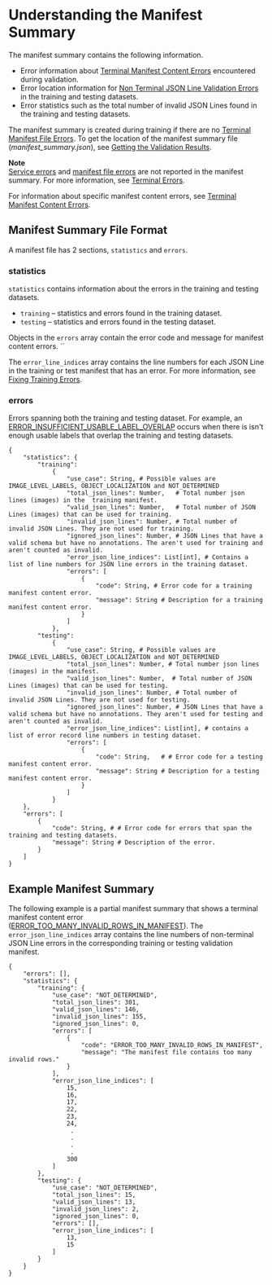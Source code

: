 # Understanding the Manifest Summary<a name="tm-debugging-summary"></a>

The manifest summary contains the following information\.
+ Error information about [Terminal Manifest Content Errors](tm-debugging.md#tm-error-category-combined-terminal) encountered during validation\. 
+ Error location information for [Non Terminal JSON Line Validation Errors](tm-debugging.md#tm-error-category-non-terminal-errors) in the training and testing datasets\.
+ Error statistics such as the total number of invalid JSON Lines found in the training and testing datasets\. 

The manifest summary is created during training if there are no [Terminal Manifest File Errors](tm-debugging.md#tm-error-category-terminal)\. To get the location of the manifest summary file \(*manifest\_summary\.json*\), see [Getting the Validation Results](tm-debugging-getting-validation-data.md)\.

**Note**  
[Service errors](tm-debugging.md#tm-error-category-service) and [manifest file errors](tm-debugging.md#tm-error-category-terminal) are not reported in the manifest summary\. For more information, see [Terminal Errors](tm-debugging.md#tm-error-categories-terminal)\. 

For information about specific manifest content errors, see [Terminal Manifest Content Errors](tm-debugging-aggregate-errors.md)\.

## Manifest Summary File Format<a name="tm-manifest-summary-file"></a>

A manifest file has 2 sections, `statistics` and `errors`\.

### statistics<a name="tm-manifest-summary-statistics"></a>

`statistics` contains information about the errors in the training and testing datasets\.
+ `training` – statistics and errors found in the training dataset\. 
+ `testing` – statistics and errors found in the testing dataset\.



Objects in the `errors` array contain the error code and message for manifest content errors\. ``

The `error_line_indices` array contains the line numbers for each JSON Line in the training or test manifest that has an error\. For more information, see [Fixing Training Errors](tm-debugging-fixing-validation-errors.md)\. 

### errors<a name="tm-manifest-summary-errors"></a>

Errors spanning both the training and testing dataset\. For example, an [ERROR\_INSUFFICIENT\_USABLE\_LABEL\_OVERLAP](tm-debugging-aggregate-errors.md#tm-error-ERROR_INSUFFICIENT_USABLE_LABEL_OVERLAP) occurs when there is isn't enough usable labels that overlap the training and testing datasets\.

```
{
    "statistics": {
        "training": 
            {
                "use_case": String, # Possible values are IMAGE_LEVEL_LABELS, OBJECT_LOCALIZATION and NOT_DETERMINED
                "total_json_lines": Number,   # Total number json lines (images) in the  training manifest.
                "valid_json_lines": Number,   # Total number of JSON Lines (images) that can be used for training.
                "invalid_json_lines": Number, # Total number of invalid JSON Lines. They are not used for training.
                "ignored_json_lines": Number, # JSON Lines that have a valid schema but have no annotations. The aren't used for training and aren't counted as invalid.
                "error_json_line_indices": List[int], # Contains a list of line numbers for JSON line errors in the training dataset.
                "errors": [
                    {
                        "code": String, # Error code for a training manifest content error.
                        "message": String # Description for a training manifest content error.
                    }
                ]
            },
        "testing": 
            {
                "use_case": String, # Possible values are IMAGE_LEVEL_LABELS, OBJECT_LOCALIZATION and NOT_DETERMINED
                "total_json_lines": Number, # Total number json lines (images) in the manifest.
                "valid_json_lines": Number,  # Total number of JSON Lines (images) that can be used for testing.
                "invalid_json_lines": Number, # Total number of invalid JSON Lines. They are not used for testing.
                "ignored_json_lines": Number, # JSON Lines that have a valid schema but have no annotations. They aren't used for testing and aren't counted as invalid.
                "error_json_line_indices": List[int], # contains a list of error record line numbers in testing dataset.
                "errors": [
                    {
                        "code": String,   # # Error code for a testing manifest content error.
                        "message": String # Description for a testing manifest content error.
                    }
                ]  
            }
    },
    "errors": [
        {
            "code": String, # # Error code for errors that span the training and testing datasets.
            "message": String # Description of the error.
        }
    ]
}
```

## Example Manifest Summary<a name="tm-debugging-manifest-summary-example"></a>

The following example is a partial manifest summary that shows a terminal manifest content error \([ERROR\_TOO\_MANY\_INVALID\_ROWS\_IN\_MANIFEST](tm-debugging-aggregate-errors.md#tm-error-ERROR_TOO_MANY_INVALID_ROWS_IN_MANIFEST)\)\. The `error_json_line_indices` array contains the line numbers of non\-terminal JSON Line errors in the corresponding training or testing validation manifest\.

```
{
    "errors": [],
    "statistics": {
        "training": {
            "use_case": "NOT_DETERMINED",
            "total_json_lines": 301,
            "valid_json_lines": 146,
            "invalid_json_lines": 155,
            "ignored_json_lines": 0,
            "errors": [
                {
                    "code": "ERROR_TOO_MANY_INVALID_ROWS_IN_MANIFEST",
                    "message": "The manifest file contains too many invalid rows."
                }
            ],
            "error_json_line_indices": [ 
                15,
                16,
                17,
                22,
                23,
                24,
                 .
                 .
                 .
                 .                 
                300
            ]
        },
        "testing": {
            "use_case": "NOT_DETERMINED",
            "total_json_lines": 15,
            "valid_json_lines": 13,
            "invalid_json_lines": 2,
            "ignored_json_lines": 0,
            "errors": [],
            "error_json_line_indices": [ 
                13,
                15
            ]
        }
    }
}
```